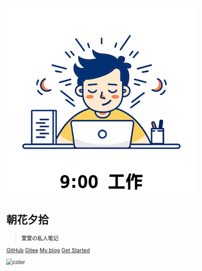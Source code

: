 ![logo](_media/logoicon.svg)

# **朝花夕拾**

> **萱萱の私人笔记**

[GitHub](https://github.com/Shawn-Patrick-Star)
[Gitee](https://gitee.com/William_Shawn)
[My blog](https://shawn-patrick-star.github.io/MyNoteWeb)
[Get Started](/README.md)

<!-- 背景色 -->

![color](#FFFFFF)
